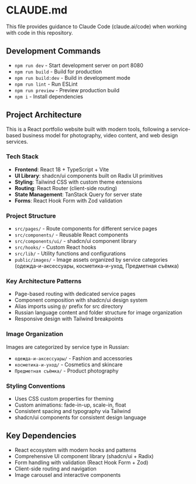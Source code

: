 # CLAUDE.md

This file provides guidance to Claude Code (claude.ai/code) when working with code in this repository.

## Development Commands

- `npm run dev` - Start development server on port 8080
- `npm run build` - Build for production
- `npm run build:dev` - Build in development mode
- `npm run lint` - Run ESLint
- `npm run preview` - Preview production build
- `npm i` - Install dependencies

## Project Architecture

This is a React portfolio website built with modern tools, following a service-based business model for photography, video content, and web design services.

### Tech Stack
- **Frontend**: React 18 + TypeScript + Vite
- **UI Library**: shadcn/ui components built on Radix UI primitives  
- **Styling**: Tailwind CSS with custom theme extensions
- **Routing**: React Router (client-side routing)
- **State Management**: TanStack Query for server state
- **Forms**: React Hook Form with Zod validation

### Project Structure
- `src/pages/` - Route components for different service pages
- `src/components/` - Reusable React components
- `src/components/ui/` - shadcn/ui component library
- `src/hooks/` - Custom React hooks
- `src/lib/` - Utility functions and configurations
- `public/images/` - Image assets organized by service categories (одежда-и-аксессуары, косметика-и-уход, Предметная съёмка)

### Key Architecture Patterns
- Page-based routing with dedicated service pages
- Component composition with shadcn/ui design system
- Alias imports using `@/` prefix for src directory
- Russian language content and folder structure for image organization
- Responsive design with Tailwind breakpoints

### Image Organization
Images are categorized by service type in Russian:
- `одежда-и-аксессуары/` - Fashion and accessories
- `косметика-и-уход/` - Cosmetics and skincare  
- `Предметная съёмка/` - Product photography

### Styling Conventions
- Uses CSS custom properties for theming
- Custom animations: fade-in-up, scale-in, float
- Consistent spacing and typography via Tailwind
- shadcn/ui components for consistent design language

## Key Dependencies
- React ecosystem with modern hooks and patterns
- Comprehensive UI component library (shadcn/ui + Radix)
- Form handling with validation (React Hook Form + Zod)
- Client-side routing and navigation
- Image carousel and interactive components
